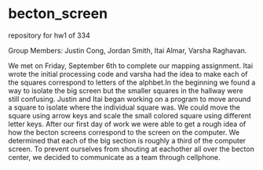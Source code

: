 # becton_screen
repository for hw1 of 334

Group Members: Justin Cong, Jordan Smith, Itai Almar, Varsha Raghavan.

We met on Friday, September 6th to complete our mapping assignment.
Itai wrote the initial processing code and varsha had the idea to make each of the squares correspond to letters of the alphbet.In the beginning we found a way to isolate the big screen but the smaller squares in the hallway were still confusing. Justin and Itai began working on a program to move around a square to isolate where the individual square was. We could move the square using arrow keys and scale the small colored square using different letter keys. After our first day of work we were able to get a rough idea of how the becton screens correspond to the screen on the computer. We determined that each of the big section is roughly a third of the computer screen. To prevent ourselves from shouting at eachother all over the becton center, we decided to communicate as a team through cellphone.
